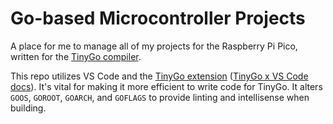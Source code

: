 # Go-based Microcontroller Projects

A place for me to manage all of my projects for the Raspberry Pi Pico, written for the [TinyGo compiler](https://tinygo.org/).

This repo utilizes VS Code and the [TinyGo extension](https://marketplace.visualstudio.com/items?itemName=tinygo.vscode-tinygo) ([TinyGo x VS Code docs](https://tinygo.org/docs/guides/ide-integration/vscode/)). It's vital for making it more efficient to write code for TinyGo. It alters `GOOS`, `GOROOT`, `GOARCH`, and `GOFLAGS` to provide linting and intellisense when building.